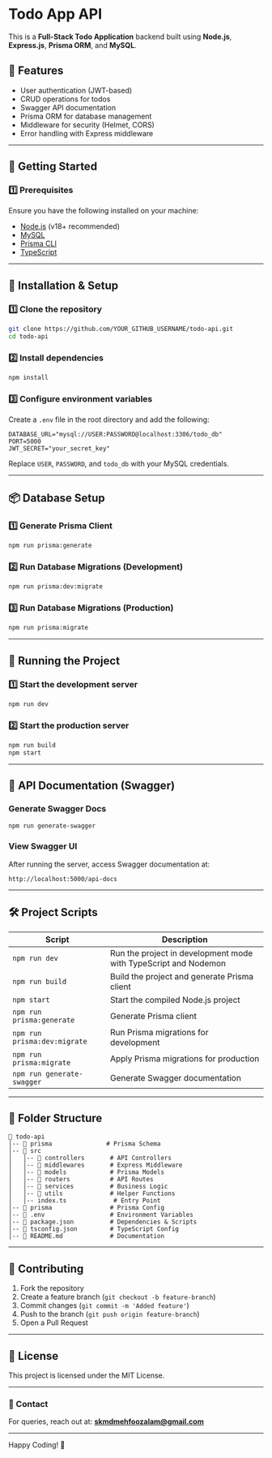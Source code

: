 # Todo App API

This is a **Full-Stack Todo Application** backend built using **Node.js**, **Express.js**, **Prisma ORM**, and **MySQL**.

## 📌 Features

- User authentication (JWT-based)
- CRUD operations for todos
- Swagger API documentation
- Prisma ORM for database management
- Middleware for security (Helmet, CORS)
- Error handling with Express middleware

---

## 🚀 Getting Started

### 1️⃣ Prerequisites

Ensure you have the following installed on your machine:

- [Node.js](https://nodejs.org/) (v18+ recommended)
- [MySQL](https://www.mysql.com/)
- [Prisma CLI](https://www.prisma.io/docs/concepts/components/prisma-cli)
- [TypeScript](https://www.typescriptlang.org/)

---

## 🔧 Installation & Setup

### 1️⃣ Clone the repository

```bash
git clone https://github.com/YOUR_GITHUB_USERNAME/todo-api.git
cd todo-api
```

### 2️⃣ Install dependencies

```bash
npm install
```

### 3️⃣ Configure environment variables

Create a `.env` file in the root directory and add the following:

```env
DATABASE_URL="mysql://USER:PASSWORD@localhost:3306/todo_db"
PORT=5000
JWT_SECRET="your_secret_key"
```

Replace `USER`, `PASSWORD`, and `todo_db` with your MySQL credentials.

---

## 📦 Database Setup

### 1️⃣ Generate Prisma Client
```bash
npm run prisma:generate
```

### 2️⃣ Run Database Migrations (Development)
```bash
npm run prisma:dev:migrate
```

### 3️⃣ Run Database Migrations (Production)
```bash
npm run prisma:migrate
```

---

## 🚀 Running the Project

### 1️⃣ Start the development server
```bash
npm run dev
```

### 2️⃣ Start the production server
```bash
npm run build
npm start
```

---

## 📜 API Documentation (Swagger)

### Generate Swagger Docs
```bash
npm run generate-swagger
```

### View Swagger UI
After running the server, access Swagger documentation at:

```
http://localhost:5000/api-docs
```

---

## 🛠 Project Scripts

| Script                  | Description |
|-------------------------|-------------|
| `npm run dev`           | Run the project in development mode with TypeScript and Nodemon |
| `npm run build`         | Build the project and generate Prisma client |
| `npm start`            | Start the compiled Node.js project |
| `npm run prisma:generate` | Generate Prisma client |
| `npm run prisma:dev:migrate` | Run Prisma migrations for development |
| `npm run prisma:migrate` | Apply Prisma migrations for production |
| `npm run generate-swagger` | Generate Swagger documentation |

---

## 🎯 Folder Structure

```
📂 todo-api
│-- 📂 prisma               # Prisma Schema
│-- 📂 src
│   │-- 📂 controllers       # API Controllers
│   │-- 📂 middlewares       # Express Middleware
│   │-- 📂 models            # Prisma Models
│   │-- 📂 routers           # API Routes
│   │-- 📂 services          # Business Logic
│   │-- 📂 utils             # Helper Functions
│   │-- index.ts             # Entry Point
│-- 📂 prisma                # Prisma Config
│-- 📜 .env                  # Environment Variables
│-- 📜 package.json          # Dependencies & Scripts
│-- 📜 tsconfig.json         # TypeScript Config
│-- 📜 README.md             # Documentation
```

---

## 🤝 Contributing

1. Fork the repository
2. Create a feature branch (`git checkout -b feature-branch`)
3. Commit changes (`git commit -m 'Added feature'`)
4. Push to the branch (`git push origin feature-branch`)
5. Open a Pull Request

---

## 📜 License

This project is licensed under the MIT License.

---

### 📧 Contact

For queries, reach out at: **skmdmehfoozalam@gmail.com**

---

Happy Coding! 🚀

